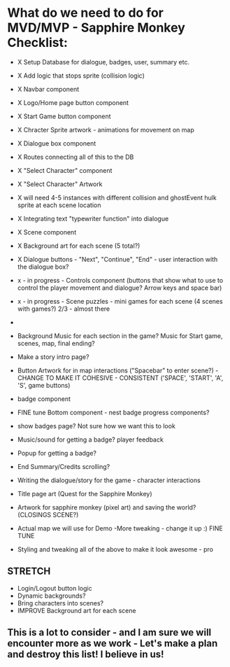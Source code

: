 # What do we need to do for MVD/MVP - Sapphire Monkey Checklist:

- X Setup Database for dialogue, badges, user, summary etc.
- X Add logic that stops sprite (collision logic)
- X Navbar component
- X Logo/Home page button component
- X Start Game button component
- X Chracter Sprite artwork - animations for movement on map
- X Dialogue box component
- X Routes connecting all of this to the DB
- X "Select Character" component
- X "Select Character" Artwork
- X will need 4-5 instances with different collision and ghostEvent hulk sprite at each scene location
- X Integrating text "typewriter function" into dialogue
- X Scene component
- X Background art for each scene (5 total?)
- X Dialogue buttons - "Next", "Continue", "End" - user interaction with the dialogue box?

- x - in progress - Controls component (buttons that show what to use to control the player movement and dialogue? Arrow keys and space bar)
- x - in progress - Scene puzzles - mini games for each scene (4 scenes with games?) 2/3 - almost there
-
- Background Music for each section in the game? Music for Start game, scenes, map, final ending?
- Make a story intro page?
- Button Artwork for in map interactions ("Spacebar" to enter scene?) - CHANGE TO MAKE IT COHESIVE - CONSISTENT ('SPACE', 'START', 'A', 'S', game buttons)
- badge component
- FINE tune Bottom component - nest badge progress components?
- show badges page? Not sure how we want this to look
- Music/sound for getting a badge? player feedback
- Popup for getting a badge?
- End Summary/Credits scrolling?

- Writing the dialogue/story for the game - character interactions
- Title page art (Quest for the Sapphire Monkey)
- Artwork for sapphire monkey (pixel art) and saving the world? (CLOSINGS SCENE?)
- Actual map we will use for Demo -More tweaking - change it up :) FINE TUNE
- Styling and tweaking all of the above to make it look awesome - pro

## STRETCH

- Login/Logout button logic
- Dynamic backgrounds?
- Bring characters into scenes?
- IMPROVE Background art for each scene

## This is a lot to consider - and I am sure we will encounter more as we work - Let's make a plan and destroy this list! I believe in us!
